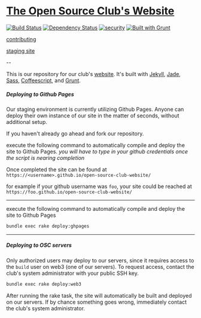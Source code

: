 # [The Open Source Club's Website](https://opensource.osu.edu)

[![Build Status](https://travis-ci.org/OSUOSC/open-source-club-website.svg?branch=master)](https://travis-ci.org/OSUOSC/open-source-club-website)
[![Dependency Status](https://gemnasium.com/OSUOSC/open-source-club-website.svg)](https://gemnasium.com/OSUOSC/open-source-club-website)
[![security](https://hakiri.io/github/OSUOSC/open-source-club-website/master.svg)](https://hakiri.io/github/OSUOSC/open-source-club-website/master)
[![Built with Grunt](https://cdn.gruntjs.com/builtwith.png)](http://gruntjs.com/)

[contributing](https://github.com/OSUOSC/open-source-club-website/blob/master/.github/CONTRIBUTING.md)

[staging site](https://osuosc.github.io/open-source-club-website/)

--

This is our repository for our club's [website](https://opensource.osu.edu). It's built with [Jekyll](https://github.com/jekyll/jekyll), [Jade](https://github.com/jadejs/jade), [Sass](https://github.com/sass/sass), [Coffeescript](https://github.com/jashkenas/coffeescript), and [Grunt](https://github.com/gruntjs/grunt).



##### Deploying to Github Pages

Our staging environment is currently utilizing Github Pages. Anyone can deploy
their own instance of our site in the matter of seconds, without additional setup.

If you haven't already go ahead and fork our repository.

execute the following command to automatically compile and deploy the site to Github Pages.
*you will have to type in your github credentials once the script is nearing completion*

Once completed the site can be found at `https://<username>.github.io/open-source-club-website/`

for example if your github username was `foo`, your site could be reached at `https://foo.github.io/open-source-club-website/`

---

execute the following command to automatically compile and deploy the site to Github Pages

```bash
bundle exec rake deploy:ghpages
```
---


##### Deploying to OSC servers

Only authorized users may deploy to our servers, since it requires access to the
`build` user on web3 (one of our servers). To request access, contact the club's
system administrator with your public SSH key.


```bash
bundle exec rake deploy:web3
```

After running the rake task, the site will automatically be built and deployed
on our servers. If by chance something goes wrong, immediately contact the
club's system administrator.
